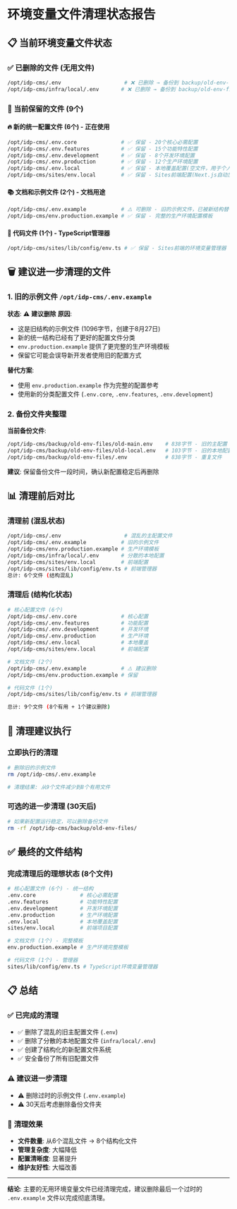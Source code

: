 # 环境变量文件清理状态报告

## 📋 **当前环境变量文件状态**

### ✅ **已删除的文件 (无用文件)**
```bash
/opt/idp-cms/.env                    # ❌ 已删除 → 备份到 backup/old-env-files/old-main.env
/opt/idp-cms/infra/local/.env       # ❌ 已删除 → 备份到 backup/old-env-files/old-local.env
```

### 📁 **当前保留的文件 (9个)**

#### 🔥 **新的统一配置文件 (6个) - 正在使用**
```bash
/opt/idp-cms/.env.core              # ✅ 保留 - 20个核心必需配置
/opt/idp-cms/.env.features          # ✅ 保留 - 15个功能特性配置
/opt/idp-cms/.env.development       # ✅ 保留 - 8个开发环境配置
/opt/idp-cms/.env.production        # ✅ 保留 - 12个生产环境配置
/opt/idp-cms/.env.local             # ✅ 保留 - 本地覆盖配置(空文件，用于个人定制)
/opt/idp-cms/sites/env.local        # ✅ 保留 - Sites前端配置(Next.js自动加载)
```

#### 📚 **文档和示例文件 (2个) - 文档用途**
```bash
/opt/idp-cms/.env.example           # ⚠️ 可删除 - 旧的示例文件，已被新结构替代
/opt/idp-cms/env.production.example # ✅ 保留 - 完整的生产环境配置模板
```

#### 🔧 **代码文件 (1个) - TypeScript管理器**
```bash
/opt/idp-cms/sites/lib/config/env.ts # ✅ 保留 - Sites前端的环境变量管理器
```

## 🗑️ **建议进一步清理的文件**

### 1. **旧的示例文件** `/opt/idp-cms/.env.example`
**状态**: ⚠️ **建议删除**
**原因**: 
- 这是旧结构的示例文件 (1096字节，创建于8月27日)
- 新的统一结构已经有了更好的配置文件分类
- `env.production.example` 提供了更完整的生产环境模板
- 保留它可能会误导新开发者使用旧的配置方式

**替代方案**: 
- 使用 `env.production.example` 作为完整的配置参考
- 使用新的分类配置文件 (`.env.core`, `.env.features`, `.env.development`)

### 2. **备份文件夹整理**
**当前备份文件**:
```bash
/opt/idp-cms/backup/old-env-files/old-main.env    # 838字节 - 旧的主配置
/opt/idp-cms/backup/old-env-files/old-local.env   # 103字节 - 旧的本地配置
/opt/idp-cms/backup/old-env-files/.env            # 838字节 - 重复文件
```

**建议**: 保留备份文件一段时间，确认新配置稳定后再删除

## 📊 **清理前后对比**

### 清理前 (混乱状态)
```bash
/opt/idp-cms/.env                    # 混乱的主配置文件
/opt/idp-cms/.env.example           # 旧的示例文件
/opt/idp-cms/env.production.example # 生产环境模板
/opt/idp-cms/infra/local/.env       # 分散的本地配置
/opt/idp-cms/sites/env.local        # 前端配置
/opt/idp-cms/sites/lib/config/env.ts # 前端管理器
总计: 6个文件 (结构混乱)
```

### 清理后 (结构化状态)
```bash
# 核心配置文件 (6个)
/opt/idp-cms/.env.core              # 核心配置
/opt/idp-cms/.env.features          # 功能配置
/opt/idp-cms/.env.development       # 开发环境
/opt/idp-cms/.env.production        # 生产环境
/opt/idp-cms/.env.local             # 本地覆盖
/opt/idp-cms/sites/env.local        # 前端配置

# 文档文件 (2个)
/opt/idp-cms/.env.example           # ⚠️ 建议删除
/opt/idp-cms/env.production.example # 保留

# 代码文件 (1个)
/opt/idp-cms/sites/lib/config/env.ts # 前端管理器

总计: 9个文件 (8个有用 + 1个建议删除)
```

## 🎯 **清理建议执行**

### 立即执行的清理
```bash
# 删除旧的示例文件
rm /opt/idp-cms/.env.example

# 清理结果: 从9个文件减少到8个有用文件
```

### 可选的进一步清理 (30天后)
```bash
# 如果新配置运行稳定，可以删除备份文件
rm -rf /opt/idp-cms/backup/old-env-files/
```

## ✅ **最终的文件结构**

### 完成清理后的理想状态 (8个文件)
```bash
# 核心配置文件 (6个) - 统一结构
.env.core              # 核心必需配置
.env.features          # 功能特性配置  
.env.development       # 开发环境配置
.env.production        # 生产环境配置
.env.local             # 本地覆盖配置
sites/env.local        # 前端项目配置

# 文档文件 (1个) - 完整模板
env.production.example # 生产环境完整模板

# 代码文件 (1个) - 管理器
sites/lib/config/env.ts # TypeScript环境变量管理器
```

## 📋 **总结**

### ✅ **已完成的清理**
- ✅ 删除了混乱的旧主配置文件 (`.env`)
- ✅ 删除了分散的本地配置文件 (`infra/local/.env`)
- ✅ 创建了结构化的新配置文件系统
- ✅ 安全备份了所有旧配置文件

### ⚠️ **建议进一步清理**
- ⚠️ 删除过时的示例文件 (`.env.example`)
- ⚠️ 30天后考虑删除备份文件夹

### 🎉 **清理效果**
- **文件数量**: 从6个混乱文件 → 8个结构化文件
- **管理复杂度**: 大幅降低
- **配置清晰度**: 显著提升
- **维护友好性**: 大幅改善

---

**结论**: 主要的无用环境变量文件已经清理完成，建议删除最后一个过时的 `.env.example` 文件以完成彻底清理。
